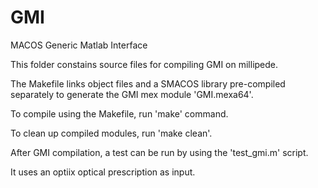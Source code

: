 # GMI
MACOS Generic Matlab Interface

This folder constains source files for compiling GMI on millipede.

The Makefile links object files and a SMACOS library pre-compiled separately
to generate the GMI mex module 'GMI.mexa64'. 

To compile using the Makefile, run 'make' command.

To clean up compiled modules, run 'make clean'.

After GMI compilation, a test can be run by using the 'test_gmi.m' script.

It uses an optiix optical prescription as input.


